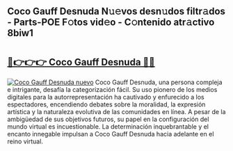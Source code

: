 ## Coco Gauff Desnuda N𝚞𝚎vos desn𝚞dos filtr𝚊dos - Parts-POE F𝚘tos vid𝚎o - C𝚘ntenido atr𝚊ctivo 8biw1

# <h2><a href="http://mb5u2a.tromn.icu/?c=Coco+Gauff+Desnuda">🔗👉👉👉 Coco Gauff Desnuda 🔗🔗</a></h2>

[![Coco Gauff Desnuda nuevo](https://i.imgur.com/pEAQMta.gif)](http://mb5u2a.tromn.icu/?c=Coco+Gauff+Desnuda)
Coco Gauff Desnuda, una persona compleja e intrigante, desafía la categorización fácil. Su uso pionero de los medios digitales para la autorrepresentación ha cautivado y enfurecido a los espectadores, encendiendo debates sobre la moralidad, la expresión artística y la naturaleza evolutiva de las comunidades en línea. A pesar de la ambigüedad de sus objetivos futuros, su papel en la configuración del mundo virtual es incuestionable. La determinación inquebrantable y el encanto innegable impulsan a Coco Gauff Desnuda hacia adelante en el reino virtual.
